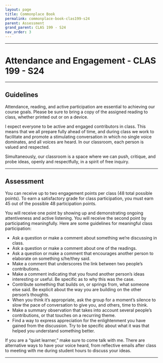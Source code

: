 ```yaml
---
layout: page
title: Commonplace Book
permalink: commonplace-book-clas199-s24
parent: Assessment
grand_parent: CLAS 199 - S24
nav_order: 3
---
```

***

# Attendance and Engagement - CLAS 199 - S24

***

## Guidelines

Attendance, reading, and active participation are essential to achieving our course goals. Please be sure to bring a copy of the assigned reading to class, whether printed out or on a device. 

I expect everyone to be active and engaged contributors in class. This means that we all prepare fully ahead of time, and during class we work to facilitate and promote a stimulating conversation in which no single voice dominates, and all voices are heard. In our classroom, each person is valued and respected. 

Simultaneously, our classroom is a space where we can push, critique, and probe ideas, openly and respectfully, in a spirit of free inquiry. 

***

## Assessment

You can receive up to two engagement points per class (48 total possible points). To earn a satisfactory grade for class participation, you must earn 45 out of the possible 48 participation points.  

You will receive one point by showing up and demonstrating ongoing attentiveness and active listening. You will receive the second point by participating meaningfully. Here are some guidelines for meaningful class participation:
 
- Ask a question or make a comment about something we’re discussing in class.
- Ask a question or make a comment about one of the readings.
- Ask a question or make a comment that encourages another person to elaborate on something s/he/they said.
- Make a comment that underscores the link between two people’s contributions.
- Make a comment indicating that you found another person’s ideas interesting or useful.  Be specific as to why this was the case.
- Contribute something that builds on, or springs from, what someone else said.  Be explicit about the way you are building on the other person’s thoughts.
- When you think it’s appropriate, ask the group for a moment’s silence to slow the pace of conversation to give you, and others, time to think.
- Make a summary observation that takes into account several people’s contributions, or that touches on a recurring theme.
- Find a way to express appreciation for the enlightenment you have gained from the discussion.  Try to be specific about what it was that helped you understand something better.
 
If you are a “quiet learner,” make sure to come talk with me. There are alternative ways to have your voice heard, from reflective emails after class to meeting with me during student hours to discuss your ideas.

***
